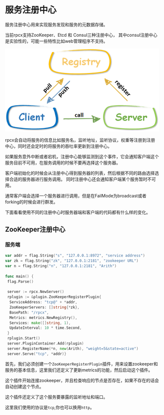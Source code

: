 # 服务注册中心
服务注册中心用来实现服务发现和服务的元数据存储。

当前rpcx支持ZooKeeper、Etcd 和 Consul三种注册中心， 其中consul注册中心是实验性的，可能一些特性比如web管理程序不支持。

![](ch5-registry.png)

rpcx会自动将服务的信息比如服务名，监听地址，监听协议，权重等注册到注册中心，同时还会定时的将服务的吞吐率更新到注册中心。

如果服务意外中断或者宕机，注册中心能够监测到这个事件，它会通知客户端这个服务目前不可用，在服务调用的时候不要再选择这个服务器。

客户端初始化的时候会从注册中心得到服务器的列表，然后根据不同的路由选择选择合适的服务器进行服务调用。 同时注册中心还会通知客户端某个服务暂时不可用。

通常客户端会选择一个服务器进行调用，但是在FailMode为broadcast或者forking的时候会进行群发。

下面看看使用不同的注册中心时服务器端和客户端的代码都有什么样的变化。


## ZooKeeper注册中心
### 服务端
```go
var addr = flag.String("s", "127.0.0.1:8972", "service address")
var zk = flag.String("zk", "127.0.0.1:2181", "zookeeper URL")
var n = flag.String("n", "127.0.0.1:2181", "Arith")

func main() { 
 flag.Parse()

 server := rpcx.NewServer()
 rplugin := &plugin.ZooKeeperRegisterPlugin{
  ServiceAddress: "tcp@" + *addr,
  ZooKeeperServers: []string{*zk},
  BasePath: "/rpcx",
  Metrics: metrics.NewRegistry(),
  Services: make([]string, 1),
  UpdateInterval: 10 * time.Second,
 }
 rplugin.Start()
 server.PluginContainer.Add(rplugin)
 server.RegisterName(*n, new(Arith), "weight=5&state=active")
 server.Serve("tcp", *addr)}
```
 
首先，我们必须创建一个`ZooKeeperRegisterPlugin`插件，用来设置zookeeper和服务的基本信息，这里我们还定义了更新metrics的功能，然后启动这个插件。

这个插件开始连接zookeeper，并且检查响应的节点是否存在，如果不存在的话会自动创建这个节点。

这个插件还定义了这个服务要暴露的监听地址和端口。

这里我们使用的协议是`tcp`,你也可以换用`http`。
